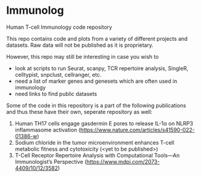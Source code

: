 # Immunolog
Human T-cell Immunology code repository

This repo contains code and plots from a variety of different projects and datasets.
Raw data will not be published as it is proprietary.

However, this repo may still be interesting in case you wish to
* look at scripts to run Seurat, scanpy, TCR repertoire analysis, SingleR, celltypist, snpclust, cellranger, etc.
* need a list of marker genes and genesets which are often used in immunology
* need links to find public datasets

Some of the code in this repository is a part of the following publications and thus these have their own, seperate repository as well:
1. Human TH17 cells engage gasdermin E pores to release IL-1α on NLRP3 inflammasome activation (https://www.nature.com/articles/s41590-022-01386-w)
2. Sodium chloride in the tumor microenvironment enhances T-cell metabolic fitness and cytotoxicity (\<yet to be published\>)
3. T-Cell Receptor Repertoire Analysis with Computational Tools—An Immunologist’s Perspective (https://www.mdpi.com/2073-4409/10/12/3582)
